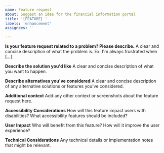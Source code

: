 ```yaml
---
name: Feature request
about: Suggest an idea for the financial information portal
title: '[FEATURE] '
labels: 'enhancement'
assignees: ''

---
```


**Is your feature request related to a problem? Please describe.**
A clear and concise description of what the problem is. Ex. I'm always frustrated when [...]

**Describe the solution you'd like**
A clear and concise description of what you want to happen.

**Describe alternatives you've considered**
A clear and concise description of any alternative solutions or features you've considered.

**Additional context**
Add any other context or screenshots about the feature request here.

**Accessibility Considerations**
How will this feature impact users with disabilities? What accessibility features should be included?

**User Impact**
Who will benefit from this feature? How will it improve the user experience?

**Technical Considerations**
Any technical details or implementation notes that might be relevant. 